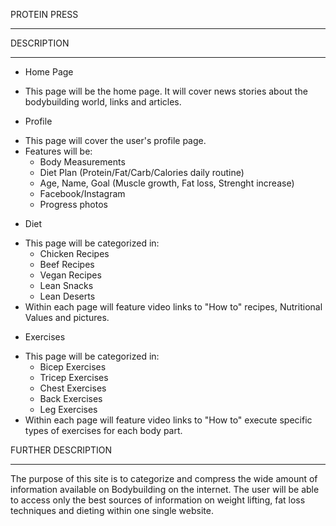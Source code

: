 PROTEIN PRESS
_____________



DESCRIPTION
____________

* Home Page

- This page will be the home page. It will cover news stories about the bodybuilding world, links and articles.

* Profile

- This page will cover the user's profile page. 
- Features will be: 
	- Body Measurements
	- Diet Plan (Protein/Fat/Carb/Calories daily routine)
	- Age, Name, Goal (Muscle growth, Fat loss, Strenght increase)
	- Facebook/Instagram 
	- Progress photos

* Diet

- This page will be categorized in:
	- Chicken Recipes
	- Beef Recipes
	- Vegan Recipes
	- Lean Snacks
	- Lean Deserts
- Within each page will feature video links to "How to" recipes, Nutritional Values and pictures.

* Exercises

- This page will be categorized in:
	- Bicep Exercises
	- Tricep Exercises
	- Chest Exercises
	- Back Exercises
	- Leg Exercises
- Within each page will feature video links to "How to" execute specific types of exercises for each body part.


FURTHER DESCRIPTION
____________________

The purpose of this site is to categorize and compress the wide amount of information available on Bodybuilding on the internet. The user will be able to access only the best sources of information on weight lifting, fat loss techniques and dieting within one single website.